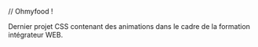 // Ohmyfood !

Dernier projet CSS contenant des animations dans le cadre de la formation intégrateur WEB.
